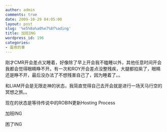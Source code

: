 ```yaml
---
author: admin
comments: true
date: 2009-10-29 04:05:00
layout: post
slug: '%e5%8a%a0%e7%8f%ading'
title: 加班ING
wordpress_id: 196
categories:
- 蛋疼的事
---
```


刚才CMR开会差点又睡着，好像除了早上开会我不瞌睡以外，其他任意时间开会我都会觉得眼睛睁不开。有一次和ROY开会差点没整残疾，大腿都掐紫了，眼睛还是睁不开，最后没办法了不想残害自己了，因为睡着了。。





和LIAM开会是无限走神的状态，我简直觉得自己去开会就是进行一场天马行空的冥想之旅。。





现在的状态是等待传说中的ROBIN更新Hosting Process





加班ING





困了ING

